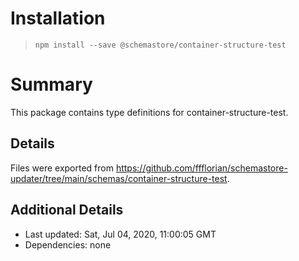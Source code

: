 # Installation
> `npm install --save @schemastore/container-structure-test`

# Summary
This package contains type definitions for container-structure-test.

## Details
Files were exported from https://github.com/ffflorian/schemastore-updater/tree/main/schemas/container-structure-test.

## Additional Details
* Last updated: Sat, Jul 04, 2020, 11:00:05 GMT
* Dependencies: none
